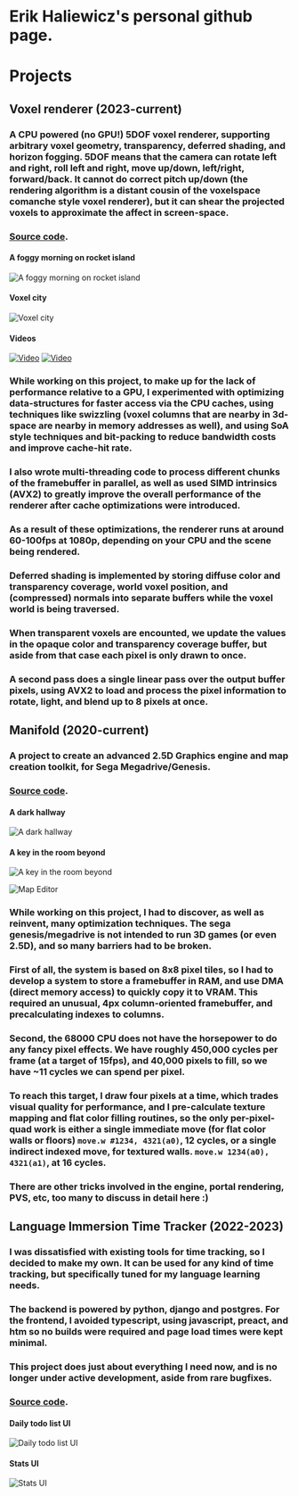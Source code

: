 # Erik Haliewicz's personal github page.

# Projects

## Voxel renderer (2023-current)

### A CPU powered (no GPU!) 5DOF voxel renderer, supporting arbitrary voxel geometry, transparency, deferred shading, and horizon fogging.  5DOF means that the camera can rotate left and right, roll left and right, move up/down, left/right, forward/back.  It cannot do correct pitch up/down (the rendering algorithm is a distant cousin of the voxelspace comanche style voxel renderer), but it can shear the projected voxels to approximate the affect in screen-space.


### [Source code](https://github.com/ehaliewicz/voxel).

#### A foggy morning on rocket island

![A foggy morning on rocket island](rocket_island.png)

#### Voxel city

![Voxel city](vox_city.png)

#### Videos
[![Video](https://img.youtube.com/vi/xjlQ-fhrC9A/0.jpg)](https://youtu.be/xjlQ-fhrC9A)
[![Video](https://img.youtube.com/vi/V8qHlTwUiV0/0.jpg)](https://youtu.be/V8qHlTwUiV0)


### While working on this project, to make up for the lack of performance relative to a GPU, I experimented with optimizing data-structures for faster access via the CPU caches, using techniques like swizzling (voxel columns that are nearby in 3d-space are nearby in memory addresses as well), and using SoA style techniques and bit-packing to reduce bandwidth costs and improve cache-hit rate.
### I also wrote multi-threading code to process different chunks of the framebuffer in parallel, as well as used SIMD intrinsics (AVX2) to greatly improve the overall performance of the renderer after cache optimizations were introduced.
### As a result of these optimizations, the renderer runs at around 60-100fps at 1080p, depending on your CPU and the scene being rendered.

### Deferred shading is implemented by storing diffuse color and transparency coverage, world voxel position, and (compressed) normals into separate buffers while the voxel world is being traversed.  
### When transparent voxels are encounted, we update the values in the opaque color and transparency coverage buffer, but aside from that case each pixel is only drawn to once. 
### A second pass does a single linear pass over the output buffer pixels, using AVX2 to load and process the pixel information to rotate, light, and blend up to 8 pixels at once.  


## Manifold (2020-current)

### A project to create an advanced 2.5D Graphics engine and map creation toolkit, for Sega Megadrive/Genesis.

### [Source code](https://github.com/ehaliewicz/manifold).

#### A dark hallway
![A dark hallway](manifold_1.png)

#### A key in the room beyond
![ A key in the room beyond](manifold_0.png)

 ![Map Editor](editor_screenshot.png)

### While working on this project, I had to discover, as well as reinvent, many optimization techniques.  The sega genesis/megadrive is not intended to run 3D games (or even 2.5D), and so many barriers had to be broken.  
### First of all, the system is based on 8x8 pixel tiles, so I had to develop a system to store a framebuffer in RAM, and use DMA (direct memory access) to quickly copy it to VRAM.  This required an unusual, 4px column-oriented framebuffer, and precalculating indexes to columns.
### Second, the 68000 CPU does not have the horsepower to do any fancy pixel effects.  We have roughly 450,000 cycles per frame (at a target of 15fps), and 40,000 pixels to fill, so we have ~11 cycles we can spend per pixel.  
### To reach this target, I draw four pixels at a time, which trades visual quality for performance, and I pre-calculate texture mapping and flat color filling routines, so the only per-pixel-quad work is either a single immediate move (for flat color walls or floors) `move.w #1234, 4321(a0)`, 12 cycles, or a single indirect indexed move, for textured walls. `move.w 1234(a0), 4321(a1)`, at 16 cycles.
### There are other tricks involved in the engine, portal rendering, PVS, etc, too many to discuss in detail here :)


## Language Immersion Time Tracker (2022-2023)

### I was dissatisfied with existing tools for time tracking, so I decided to make my own.  It can be used for any kind of time tracking, but specifically tuned for my language learning needs.

### The backend is powered by python, django and postgres.  For the frontend, I avoided typescript, using javascript, preact, and htm so no builds were required and page load times were kept minimal.  

### This project does just about everything I need now, and is no longer under active development, aside from rare bugfixes.

### [Source code](https://github.com/ehaliewicz/time-tracker).

#### Daily todo list UI
![Daily todo list UI](todo_list_0.png)

#### Stats UI
![Stats UI](todo_list_1.png)



